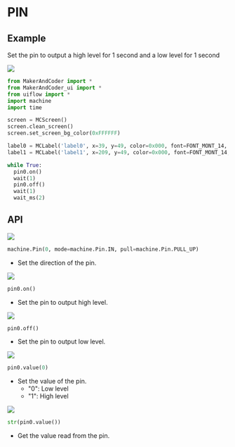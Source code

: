 # PIN

## Example

Set the pin to output a high level for 1 second and a low level for 1 second


<img class="blockly_svg" src="https://makerandcoder.com/MCLab/blockly/hardwares/pin/uiflow_block_pin_demo1.svg"> 

```python
from MakerAndCoder import *
from MakerAndCoder_ui import *
from uiflow import *
import machine
import time

screen = MCScreen()
screen.clean_screen()
screen.set_screen_bg_color(0xFFFFFF)

label0 = MCLabel('label0', x=39, y=49, color=0x000, font=FONT_MONT_14, parent=None)
label1 = MCLabel('label1', x=209, y=49, color=0x000, font=FONT_MONT_14, parent=None)

while True:
  pin0.on()
  wait(1)
  pin0.off()
  wait(1)
  wait_ms(2)
```

## API

<img class="blockly_svg" src="https://makerandcoder.com/MCLab/blockly/hardwares/pin/uiflow_block_pin_pinout.svg"> 

```python
machine.Pin(0, mode=machine.Pin.IN, pull=machine.Pin.PULL_UP)
```

- Set the direction of the pin.

  

<img class="blockly_svg" src="https://makerandcoder.com/MCLab/blockly/hardwares/pin/uiflow_block_pin_on.svg"> 

```python
pin0.on()
```
 
- Set the pin to output high level.


<img class="blockly_svg" src="https://makerandcoder.com/MCLab/blockly/hardwares/pin/uiflow_block_pin_off.svg"> 

```python
pin0.off()
```

- Set the pin to output low level.


<img class="blockly_svg" src="https://makerandcoder.com/MCLab/blockly/hardwares/pin/uiflow_block_pin_set_value.svg"> 

```python
pin0.value(0)
```

- Set the value of the pin.
  - "0": Low level
  - "1": High level


<img class="blockly_svg" src="https://makerandcoder.com/MCLab/blockly/hardwares/pin/uiflow_block_pin_get_value.svg"> 

```python
str(pin0.value())
```

- Get the value read from the pin.
